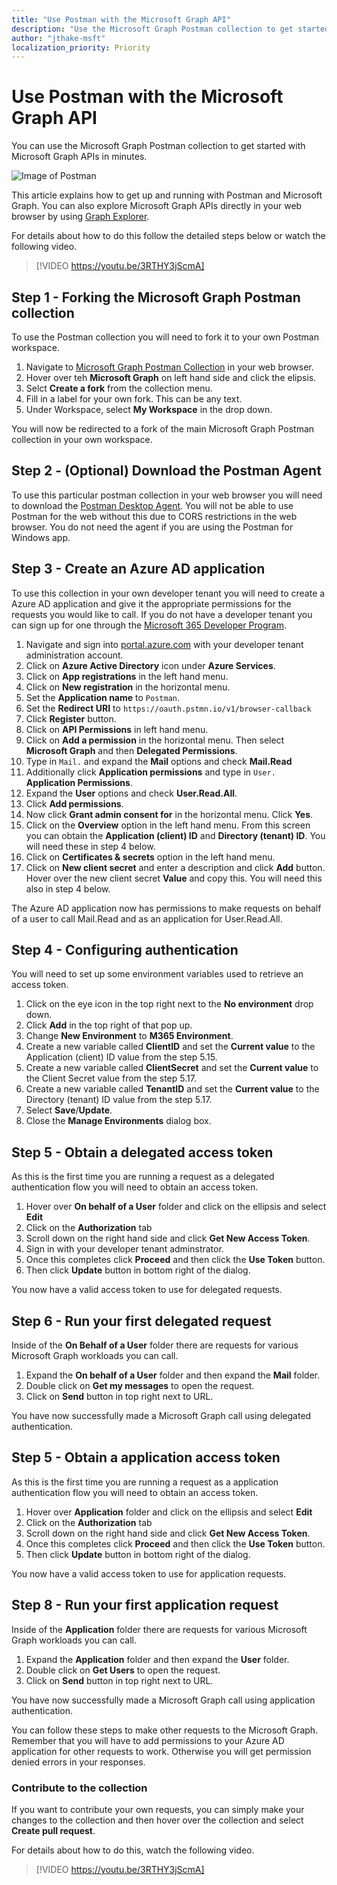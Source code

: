 ```yaml
---
title: "Use Postman with the Microsoft Graph API"
description: "Use the Microsoft Graph Postman collection to get started with Microsoft Graph APIs in minutes."
author: "jthake-msft"
localization_priority: Priority
---
```


# Use Postman with the Microsoft Graph API
You can use the Microsoft Graph Postman collection to get started with Microsoft Graph APIs in minutes.

![Image of Postman](https://github.com/microsoftgraph/microsoftgraph-postman-collections/blob/master/images/postman.png?raw=true)

This article explains how to get up and running with Postman and Microsoft Graph. You can also explore Microsoft Graph APIs directly in your web browser by using [Graph Explorer](https://developer.microsoft.com/graph/graph-explorer).

For details about how to do this follow the detailed steps below or watch the following video.

> [!VIDEO https://youtu.be/3RTHY3jScmA]


## Step 1 - Forking the Microsoft Graph Postman collection
To use the Postman collection you will need to fork it to your own Postman workspace.

1. Navigate to [Microsoft Graph Postman Collection](https://www.postman.com/microsoftgraph/workspace/microsoft-graph/overview) in your web browser.
2. Hover over teh **Microsoft Graph** on left hand side and click the elipsis.
3. Selct **Create a fork** from the collection menu.
3. Fill in a label for your own fork. This can be any text.
4. Under Workspace, select **My Workspace** in the drop down. 

You will now be redirected to a fork of the main Microsoft Graph Postman collection in your own workspace.

## Step 2 - (Optional) Download the Postman Agent
To use this particular postman collection in your web browser you will need to download the [Postman Desktop Agent](https://www.postman.com/downloads). You will not be able to use Postman for the web without this due to CORS restrictions in the web browser. You do not need the agent if you are using the Postman for Windows app.

## Step 3 - Create an Azure AD application
To use this collection in your own developer tenant you will need to create a Azure AD application and give it the appropriate permissions for the requests you would like to call. If you do not have a developer tenant you can sign up for one through the [Microsoft 365 Developer Program](https://developer.microsoft.com/en-us/microsoft-365/dev-program).

1. Navigate and sign into [portal.azure.com](https://portal.azure.com/) with your developer tenant administration account.
2. Click on **Azure Active Directory** icon under **Azure Services**.
3. Click on **App registrations** in the left hand menu.
4. Click on **New registration** in the horizontal menu.
5. Set the **Application name** to `Postman`.
6. Set the **Redirect URI** to `https://oauth.pstmn.io/v1/browser-callback`
7. Click **Register** button.
8. Click on **API Permissions** in left hand menu.
9. Click on **Add a permission** in the horizontal menu. Then select **Microsoft Graph** and then **Delegated Permissions**.
10. Type in `Mail.` and expand the **Mail** options and check **Mail.Read**
11. Additionally click **Application permissions** and type in `User.` **Application Permissions**.
12. Expand the **User** options and check **User.Read.All**.
13. Click **Add permissions**.
14. Now click **Grant admin consent for** in the horizontal menu. Click **Yes**.
15. Click on the **Overview** option in the left hand menu. From this screen you can obtain the **Application (client) ID** and **Directory (tenant) ID**. You will need these in step 4 below.
16. Click on **Certificates & secrets** option in the left hand menu. 
17. Click on **New client secret** and enter a description and click **Add** button. Hover over the new client secret **Value** and copy this. You will need this also in step 4 below.

The Azure AD application now has permissions to make requests on behalf of a user to call Mail.Read and as an application for User.Read.All.

## Step 4 - Configuring authentication
You will need to set up some environment variables used to retrieve an access token.

1. Click on the eye icon in the top right next to the **No environment** drop down.
2. Click **Add** in the top right of that pop up.
3. Change **New Environment** to **M365 Environment**.
4. Create a new variable called **ClientID** and set the **Current value** to the Application (client) ID value from the step 5.15.
5. Create a new variable called **ClientSecret** and  set the **Current value** to the Client Secret value from the step 5.17.
6. Create a new variable called **TenantID** and  set the **Current value** to the Directory (tenant) ID value from the step 5.17.
7. Select **Save**/**Update**. 
8. Close the **Manage Environments** dialog box. 

## Step 5 - Obtain a delegated access token
As this is the first time you are running a request as a delegated authentication flow you will need to obtain an access token.

1. Hover over **On behalf of a User** folder and click on the ellipsis and select **Edit**
2. Click on the **Authorization** tab
3. Scroll down on the right hand side and click **Get New Access Token**.
4. Sign in with your developer tenant adminstrator.
5. Once this completes click **Proceed** and then click the **Use Token** button.
6. Then click **Update** button in bottom right of the dialog.

You now have a valid access token to use for delegated requests.

## Step 6 - Run your first delegated request
Inside of the **On Behalf of a User** folder there are requests for various Microsoft Graph workloads you can call.

1. Expand the **On behalf of a User** folder and then expand the **Mail** folder.
2. Double click on **Get my messages** to open the request.
3. Click on **Send** button in top right next to URL.

You have now successfully made a Microsoft Graph call using delegated authentication.

## Step 5 - Obtain a application access token
As this is the first time you are running a request as a application authentication flow you will need to obtain an access token.

1. Hover over **Application** folder and click on the ellipsis and select **Edit**
2. Click on the **Authorization** tab
3. Scroll down on the right hand side and click **Get New Access Token**.
5. Once this completes click **Proceed** and then click the **Use Token** button.
6. Then click **Update** button in bottom right of the dialog.

You now have a valid access token to use for application requests.

## Step 8 - Run your first application request
Inside of the **Application** folder there are requests for various Microsoft Graph workloads you can call.

1. Expand the **Application** folder and then expand the **User** folder.
2. Double click on **Get Users** to open the request.
3. Click on **Send** button in top right next to URL.

You have now successfully made a Microsoft Graph call using application authentication.

You can follow these steps to make other requests to the Microsoft Graph. Remember that you will have to add permissions to your Azure AD application for other requests to work. Otherwise you will get permission denied errors in your responses.

### Contribute to the collection
If you want to contribute your own requests, you can simply make your changes to the collection and then hover over the collection and select **Create pull request**.

For details about how to do this, watch the following video.

> [!VIDEO https://youtu.be/3RTHY3jScmA]
